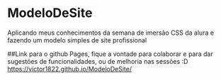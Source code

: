 # ModeloDeSite
Aplicando meus conhecimentos da semana de imersão CSS da alura e fazendo um modelo simples de site profissional

##Link para o github Pages, fique a vontade para colaborar e para dar sugestões de funcionalidades, ou de melhoria nas sessões :D
https://victor1822.github.io/ModeloDeSite/
